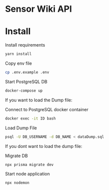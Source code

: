 # Sensor Wiki API



# Install

Install requirements
```sh
yarn install
```

Copy env file
```sh
cp .env.example .env
```

Start PostgreSQL DB
```sh
docker-compose up 
```

If you want to load the Dump file:

Connect to PostgreSQL docker container
```sh
docker exec -it ID bash
```

Load Dump File
```sh
psql -U DB_USERNAME -d DB_NAME < dataDump.sql
```

If you dont want to load the dump file:

Migrate DB
```sh
npx prisma migrate dev
```

Start node application
```
npx nodemon
```